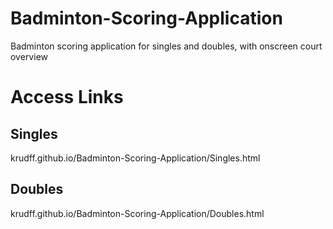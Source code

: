 # Badminton-Scoring-Application
Badminton scoring application for singles and doubles, with onscreen court overview

# Access Links
## Singles
krudff.github.io/Badminton-Scoring-Application/Singles.html
## Doubles
krudff.github.io/Badminton-Scoring-Application/Doubles.html
